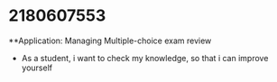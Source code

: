 # 2180607553
**Application: Managing Multiple-choice exam review
- As a student, i want to check my knowledge, so that i can improve yourself
